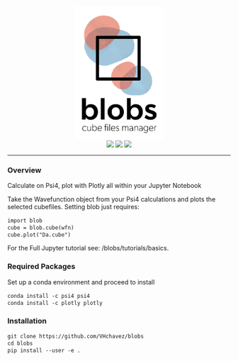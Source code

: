 
<p align="center">
<br>
<img src="docs/media/logo_sub.png" alt="Blobs" height=300> <br>
<a href="https://travis-ci.org/VHChavez/blobs"><img src="https://travis-ci.org/VHChavez/blobs.svg?branch=master"></a>
<a href="https://ci.appveyor.com/project/REPLACE_WITH_OWNER_ACCOUNT/blobs/branch/master"><img src="https://ci.appveyor.com/api/projects/status/REPLACE_WITH_APPVEYOR_LINK/branch/master?svg=true"></a>
<a href="https://opensource.org/licenses/BSD-3-Clause"><img src="https://img.shields.io/badge/License-BSD%203--Clause-blue.svg" /></a>
<br>
</p>

---

### Overview

Calculate on Psi4, plot with Plotly all within your Jupyter Notebook
<br>

Take the Wavefunction object from your Psi4 calculations and plots the selected cubefiles. 
Setting blob just requires:

```
import blob
cube = blob.cube(wfn)
cube.plot("Da.cube")
```

For the Full Jupyter tutorial see:
/blobs/tutorials/basics. 


### Required Packages
Set up a conda environment and proceed to install

```
conda install -c psi4 psi4
conda install -c plotly plotly
```

### Installation
```
git clone https://github.com/VHchavez/blobs
cd blobs
pip install --user -e .
```




